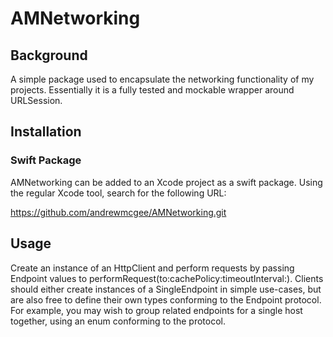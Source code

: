# AMNetworking

## Background 

A simple package used to encapsulate the networking functionality of my projects. Essentially it is a fully tested and mockable wrapper around URLSession.

## Installation

### Swift Package

AMNetworking can be added to an Xcode project as a swift package. Using the regular Xcode tool, search for the following URL:

https://github.com/andrewmcgee/AMNetworking.git

## Usage

Create an instance of an HttpClient and perform requests by passing Endpoint values to performRequest(to:cachePolicy:timeoutInterval:). Clients should either create instances of a SingleEndpoint in simple use-cases, but are also free to define their own types conforming to the Endpoint protocol. For example, you may wish to group related endpoints for a single host together, using an enum conforming to the protocol.
